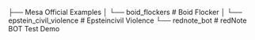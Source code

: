 ├── Mesa Official Examples
│   └── boid_flockers            # Boid Flocker
│   └── epstein_civil_violence   # Epsteincivil Violence
└── rednote_bot                  # redNote BOT Test Demo